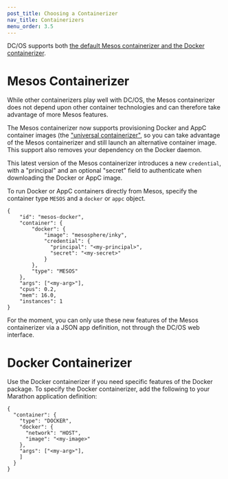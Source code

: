 ```yaml
---
post_title: Choosing a Containerizer
nav_title: Containerizers
menu_order: 3.5
---
```


DC/OS supports both [the default Mesos containerizer and the Docker containerizer](http://mesos.apache.org/documentation/latest/containerizer/).

# Mesos Containerizer

While other containerizers play well with DC/OS, the Mesos containerizer does not depend upon other container technologies and can therefore take advantage of more Mesos features.

The Mesos containerizer now supports provisioning Docker and AppC container images (the ["universal containerizer"](http://mesos.apache.org/documentation/latest/container-image/_), so you can take advantage of the Mesos containerizer and still launch an alternative container image. This support also removes your dependency on the Docker daemon.

This latest version of the Mesos containerizer introduces a new `credential`, with a "principal" and an optional "secret" field to authenticate when downloading the Docker or AppC image.

To run Docker or AppC containers directly from Mesos, specify the container type `MESOS` and a `docker` or `appc` object.
	
    {
        "id": "mesos-docker",
        "container": {
            "docker": {
                "image": "mesosphere/inky",
                "credential": {
                  "principal": "<my-principal>",
                  "secret": "<my-secret>"
                }
            },
            "type": "MESOS"
        },
        "args": ["<my-arg>"],
        "cpus": 0.2,
        "mem": 16.0,
        "instances": 1
    }
	
For the moment, you can only use these new features of the Mesos containerizer via a JSON app definition, not through the DC/OS web interface.

# Docker Containerizer

Use the Docker containerizer if you need specific features of the Docker package. To specify the Docker containerizer, add the following to your Marathon application definition:

    
    {
      "container": {
        "type": "DOCKER",
        "docker": {
          "network": "HOST",
          "image": "<my-image>"
        },
        "args": ["<my-arg>"],
        ]
      }
    }

